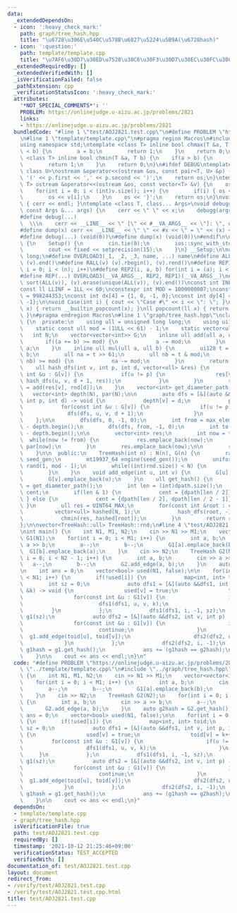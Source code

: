 ```yaml
---
data:
  _extendedDependsOn:
  - icon: ':heavy_check_mark:'
    path: graph/tree_hash.hpp
    title: "\u6728\u306E\u540C\u578B\u6027\u5224\u5B9A(\u6728hash)"
  - icon: ':question:'
    path: template/template.cpp
    title: "\u7AF6\u30D7\u30ED\u7528\u30C6\u30F3\u30D7\u30EC\u30FC\u30C8"
  _extendedRequiredBy: []
  _extendedVerifiedWith: []
  _isVerificationFailed: false
  _pathExtension: cpp
  _verificationStatusIcon: ':heavy_check_mark:'
  attributes:
    '*NOT_SPECIAL_COMMENTS*': ''
    PROBLEM: https://onlinejudge.u-aizu.ac.jp/problems/2821
    links:
    - https://onlinejudge.u-aizu.ac.jp/problems/2821
  bundledCode: "#line 1 \"test/AOJ2821.test.cpp\"\n#define PROBLEM \"https://onlinejudge.u-aizu.ac.jp/problems/2821\"\
    \n#line 1 \"template/template.cpp\"\n#pragma region Macros\n#include <bits/stdc++.h>\n\
    using namespace std;\ntemplate <class T> inline bool chmax(T &a, T b) {\n    if(a\
    \ < b) {\n        a = b;\n        return 1;\n    }\n    return 0;\n}\ntemplate\
    \ <class T> inline bool chmin(T &a, T b) {\n    if(a > b) {\n        a = b;\n\
    \        return 1;\n    }\n    return 0;\n}\n#ifdef DEBUG\ntemplate <class T,\
    \ class U>\nostream &operator<<(ostream &os, const pair<T, U> &p) {\n    os <<\
    \ '(' << p.first << ',' << p.second << ')';\n    return os;\n}\ntemplate <class\
    \ T> ostream &operator<<(ostream &os, const vector<T> &v) {\n    os << '{';\n\
    \    for(int i = 0; i < (int)v.size(); i++) {\n        if(i) { os << ','; }\n\
    \        os << v[i];\n    }\n    os << '}';\n    return os;\n}\nvoid debugg()\
    \ { cerr << endl; }\ntemplate <class T, class... Args>\nvoid debugg(const T &x,\
    \ const Args &... args) {\n    cerr << \" \" << x;\n    debugg(args...);\n}\n\
    #define debug(...)                                                           \
    \  \\\n    cerr << __LINE__ << \" [\" << #__VA_ARGS__ << \"]: \", debugg(__VA_ARGS__)\n\
    #define dump(x) cerr << __LINE__ << \" \" << #x << \" = \" << (x) << endl\n#else\n\
    #define debug(...) (void(0))\n#define dump(x) (void(0))\n#endif\n\nstruct Setup\
    \ {\n    Setup() {\n        cin.tie(0);\n        ios::sync_with_stdio(false);\n\
    \        cout << fixed << setprecision(15);\n    }\n} __Setup;\n\nusing ll = long\
    \ long;\n#define OVERLOAD3(_1, _2, _3, name, ...) name\n#define ALL(v) (v).begin(),\
    \ (v).end()\n#define RALL(v) (v).rbegin(), (v).rend()\n#define REP1(i, n) for(int\
    \ i = 0; i < (n); i++)\n#define REP2(i, a, b) for(int i = (a); i < int(b); i++)\n\
    #define REP(...) OVERLOAD3(__VA_ARGS__, REP2, REP1)(__VA_ARGS__)\n#define UNIQUE(v)\
    \ sort(ALL(v)), (v).erase(unique(ALL(v)), (v).end())\nconst int INF = 1 << 30;\n\
    const ll LLINF = 1LL << 60;\nconstexpr int MOD = 1000000007;\nconstexpr int MOD2\
    \ = 998244353;\nconst int dx[4] = {1, 0, -1, 0};\nconst int dy[4] = {0, 1, 0,\
    \ -1};\n\nvoid Case(int i) { cout << \"Case #\" << i << \": \"; }\nint popcount(int\
    \ x) { return __builtin_popcount(x); }\nll popcount(ll x) { return __builtin_popcountll(x);\
    \ }\n#pragma endregion Macros\n#line 1 \"graph/tree_hash.hpp\"\nclass TreeHash\
    \ {\n  private:\n    using ull = unsigned long long;\n    using ui128 = __uint128_t;\n\
    \    static const ull mod = (1ULL << 61) - 1;\n    static vector<ull> rnd;\n \
    \   int N;\n    vector<vector<int>> G;\n    inline ull add(ull a, ull b) {\n \
    \       if((a += b) >= mod) {\n            a -= mod;\n        }\n        return\
    \ a;\n    }\n    inline ull mul(ull a, ull b) {\n        ui128 t = (ui128)a *\
    \ b;\n        ull na = t >> 61;\n        ull nb = t & mod;\n        if((na +=\
    \ nb) >= mod) {\n            na -= mod;\n        }\n        return na;\n    }\n\
    \    ull hash_dfs(int v, int p, int d, vector<ull> &res) {\n        for(const\
    \ int &u : G[v]) {\n            if(u != p) {\n                res[v] = mul(res[v],\
    \ hash_dfs(u, v, d + 1, res));\n            }\n        }\n        return res[v]\
    \ = add(res[v], rnd[d]);\n    }\n    vector<int> get_diameter_path() {\n     \
    \   vector<int> depth(N), par(N);\n\n        auto dfs = [&](auto &&dfs, int v,\
    \ int p, int d) -> void {\n            depth[v] = d;\n            par[v] = p;\n\
    \            for(const int &u : G[v]) {\n                if(u != p) {\n      \
    \              dfs(dfs, u, v, d + 1);\n                }\n            }\n    \
    \    };\n\n        dfs(dfs, 0, -1, 0);\n        int from = max_element(ALL(depth))\
    \ - depth.begin();\n        dfs(dfs, from, -1, 0);\n        int to = max_element(ALL(depth))\
    \ - depth.begin();\n\n        vector<int> res;\n        int now = to;\n      \
    \  while(now != from) {\n            res.emplace_back(now);\n            now =\
    \ par[now];\n        }\n        res.emplace_back(now);\n\n        return res;\n\
    \    }\n\n  public:\n    TreeHash(int n) : N(n), G(n) {\n        random_device\
    \ seed_gen;\n        mt19937_64 engine(seed_gen());\n        uniform_int_distribution<ull>\
    \ rand(1, mod - 1);\n        while((int)rnd.size() < N) {\n            rnd.emplace_back(rand(engine));\n\
    \        }\n    }\n    void add_edge(int u, int v) {\n        G[u].emplace_back(v);\n\
    \        G[v].emplace_back(u);\n    }\n    ull get_hash() {\n        auto dpath\
    \ = get_diameter_path();\n        int len = (int)dpath.size();\n        vector<int>\
    \ cent;\n        if(len & 1) {\n            cent = {dpath[len / 2]};\n       \
    \ } else {\n            cent = {dpath[len / 2], dpath[len / 2 - 1]};\n       \
    \ }\n        ull res = UINT64_MAX;\n        for(const int &root : cent) {\n  \
    \          vector<ull> hashed(N, 1);\n            hash_dfs(root, -1, 0, hashed);\n\
    \            chmin(res, hashed[root]);\n        }\n        return res;\n    }\n\
    };\n\nvector<TreeHash::ull> TreeHash::rnd;\n#line 4 \"test/AOJ2821.test.cpp\"\n\
    \nint main() {\n    int N1, M1, N2;\n    cin >> N1 >> M1;\n    vector<vector<int>>\
    \ G1(N1);\n    for(int i = 0; i < M1; i++) {\n        int a, b;\n        cin >>\
    \ a >> b;\n        a--;\n        b--;\n        G1[a].emplace_back(b);\n      \
    \  G1[b].emplace_back(a);\n    }\n    cin >> N2;\n    TreeHash G2(N2);\n    for(int\
    \ i = 0; i < N2 - 1; i++) {\n        int a, b;\n        cin >> a >> b;\n     \
    \   a--;\n        b--;\n        G2.add_edge(a, b);\n    }\n    auto g2hash = G2.get_hash();\n\
    \n    int ans = 0;\n    vector<bool> used(N1, false);\n\n    for(int i = 0; i\
    \ < N1; i++) {\n        if(!used[i]) {\n            map<int, int> toid;\n    \
    \        int sz = 0;\n            auto dfs1 = [&](auto &&dfs1, int v, int p, int\
    \ &k) -> void {\n                used[v] = true;\n                toid[v] = k++;\n\
    \                for(const int &u : G1[v]) {\n                    if(u != p) {\n\
    \                        dfs1(dfs1, u, v, k);\n                    }\n       \
    \         }\n            };\n            dfs1(dfs1, i, -1, sz);\n            TreeHash\
    \ g1(sz);\n            auto dfs2 = [&](auto &&dfs2, int v, int p) -> void {\n\
    \                for(const int &u : G1[v]) {\n                    if(u == p) {\n\
    \                        continue;\n                    }\n                  \
    \  g1.add_edge(toid[u], toid[v]);\n                    dfs2(dfs2, u, v);\n   \
    \             }\n            };\n            dfs2(dfs2, i, -1);\n            auto\
    \ g1hash = g1.get_hash();\n            ans += (g1hash == g2hash);\n        }\n\
    \    }\n\n    cout << ans << endl;\n}\n"
  code: "#define PROBLEM \"https://onlinejudge.u-aizu.ac.jp/problems/2821\"\n#include\
    \ \"../template/template.cpp\"\n#include \"../graph/tree_hash.hpp\"\n\nint main()\
    \ {\n    int N1, M1, N2;\n    cin >> N1 >> M1;\n    vector<vector<int>> G1(N1);\n\
    \    for(int i = 0; i < M1; i++) {\n        int a, b;\n        cin >> a >> b;\n\
    \        a--;\n        b--;\n        G1[a].emplace_back(b);\n        G1[b].emplace_back(a);\n\
    \    }\n    cin >> N2;\n    TreeHash G2(N2);\n    for(int i = 0; i < N2 - 1; i++)\
    \ {\n        int a, b;\n        cin >> a >> b;\n        a--;\n        b--;\n \
    \       G2.add_edge(a, b);\n    }\n    auto g2hash = G2.get_hash();\n\n    int\
    \ ans = 0;\n    vector<bool> used(N1, false);\n\n    for(int i = 0; i < N1; i++)\
    \ {\n        if(!used[i]) {\n            map<int, int> toid;\n            int\
    \ sz = 0;\n            auto dfs1 = [&](auto &&dfs1, int v, int p, int &k) -> void\
    \ {\n                used[v] = true;\n                toid[v] = k++;\n       \
    \         for(const int &u : G1[v]) {\n                    if(u != p) {\n    \
    \                    dfs1(dfs1, u, v, k);\n                    }\n           \
    \     }\n            };\n            dfs1(dfs1, i, -1, sz);\n            TreeHash\
    \ g1(sz);\n            auto dfs2 = [&](auto &&dfs2, int v, int p) -> void {\n\
    \                for(const int &u : G1[v]) {\n                    if(u == p) {\n\
    \                        continue;\n                    }\n                  \
    \  g1.add_edge(toid[u], toid[v]);\n                    dfs2(dfs2, u, v);\n   \
    \             }\n            };\n            dfs2(dfs2, i, -1);\n            auto\
    \ g1hash = g1.get_hash();\n            ans += (g1hash == g2hash);\n        }\n\
    \    }\n\n    cout << ans << endl;\n}"
  dependsOn:
  - template/template.cpp
  - graph/tree_hash.hpp
  isVerificationFile: true
  path: test/AOJ2821.test.cpp
  requiredBy: []
  timestamp: '2021-10-12 21:25:46+09:00'
  verificationStatus: TEST_ACCEPTED
  verifiedWith: []
documentation_of: test/AOJ2821.test.cpp
layout: document
redirect_from:
- /verify/test/AOJ2821.test.cpp
- /verify/test/AOJ2821.test.cpp.html
title: test/AOJ2821.test.cpp
---
```

